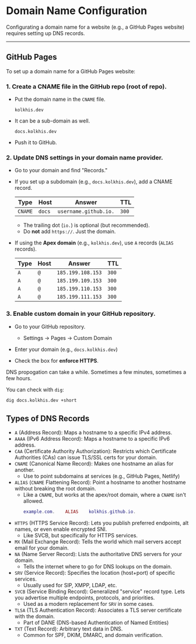 # Domain Name Configuration

Configurating a domain name for a website (e.g., a GitHub Pages website) requires
setting up DNS records.  


---

## GitHub Pages

To set up a domain name for a GitHub Pages website: 

### 1. Create a CNAME file in the GitHub repo (root of repo).  

- Put the domain name in the `CNAME` file.  
  ```plaintext
  kolkhis.dev
  ```

- It can be a sub-domain as well.  
  ```plaintext
  docs.kolkhis.dev
  ```

- Push it to GitHub.  

### 2. Update DNS settings in your domain name provider.  

- Go to your domain and find "Records."  

- If you set up a subdomain (e.g., `docs.kolkhis.dev`), add a CNAME record.  

  | Type | Host | Answer | TTL
  |-|-|-|-
  | `CNAME` | `docs` | `username.github.io.` | `300`

    - The trailing dot (`io.`) is optional (but recommended).  
    - Do **not** add `https://`. Just the domain.  

- If using the **Apex domain** (e.g., `kolkhis.dev`), use `A` records (`ALIAS`
  records).  

  | Type | Host | Answer | TTL
  |-|-|-|-
  | `A` | `@` | `185.199.108.153` | `300`
  | `A` | `@` | `185.199.109.153` | `300`
  | `A` | `@` | `185.199.110.153` | `300`
  | `A` | `@` | `185.199.111.153` | `300`


### 3. Enable custom domain in your GitHub repository.  

- Go to your GitHub repository.
    - Settings -> Pages -> Custom Domain

- Enter your domain (e.g., `docs.kolkhis.dev`)

- Check the box for **enforce HTTPS**.  

DNS propogation can take a while. Sometimes a few minutes, sometimes a few hours.  

You can check with `dig`:
```bash
dig docs.kolkhis.dev +short
```

## Types of DNS Records

- `A` (Address Record): Maps a hostname to a specific IPv4 address.  
- `AAAA` (IPv6 Address Record): Maps a hostname to a specific IPv6 address.  
- `CAA` (Certificate Authority Authorization): Restricts which Certificate
  Authorities (CAs) can issue TLS/SSL certs for your domain.  
- `CNAME` (Canonical Name Record): Makes one hostname an alias for another.  
    - Use to point subdomains at services (e.g., GitHub Pages, Netlify)
- `ALIAS` (`CNAME` Flattening Record): Point a hostname to another hostname without
  breaking the root domain.  
    - Like a `CNAME`, but works at the apex/root domain, where a `CNAME` isn't
      allowed.
      ```lua
      example.com.    ALIAS    kolkhis.github.io.
      ```
- `HTTPS` (HTTPS Service Record): Lets you publish preferred endpoints, alt
  names, or even enable encrypted SNI.  
    - Like SVCB, but specifically for HTTPS services.
- `MX` (Mail Exchange Record): Tells the world which mail servers accept email for your domain.  
- `NA` (Name Server Record): Lists the authoritative DNS servers for your domain.  
    - Tells the internet where to go for DNS lookups on the domain.  
- `SRV` (Service Record): Specifies the location (host+port) of specific services.  
    - Usually used for SIP, XMPP, LDAP, etc.
- `SVCB` (Service Binding Record): Generalized "service" record type. Lets you
  advertise multiple endpoints, protocols, and priorities.
    - Used as a modern replacement for `SRV` in some cases.  
- `TLSA` (TLS Authentication Record): Associates a TLS server certificate with
  the domain.  
    - Part of DANE (DNS-based Authentication of Named Entities)
- `TXT` (Text Record): Arbitrary text data in DNS.  
    - Common for SPF, DKIM, DMARC, and domain verification.  

